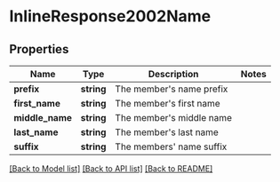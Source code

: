 # InlineResponse2002Name

## Properties
Name | Type | Description | Notes
------------ | ------------- | ------------- | -------------
**prefix** | **string** | The member&#39;s name prefix | 
**first_name** | **string** | The member&#39;s first name | 
**middle_name** | **string** | The member&#39;s middle name | 
**last_name** | **string** | The member&#39;s last name | 
**suffix** | **string** | The members&#39; name suffix | 

[[Back to Model list]](../README.md#documentation-for-models) [[Back to API list]](../README.md#documentation-for-api-endpoints) [[Back to README]](../README.md)


